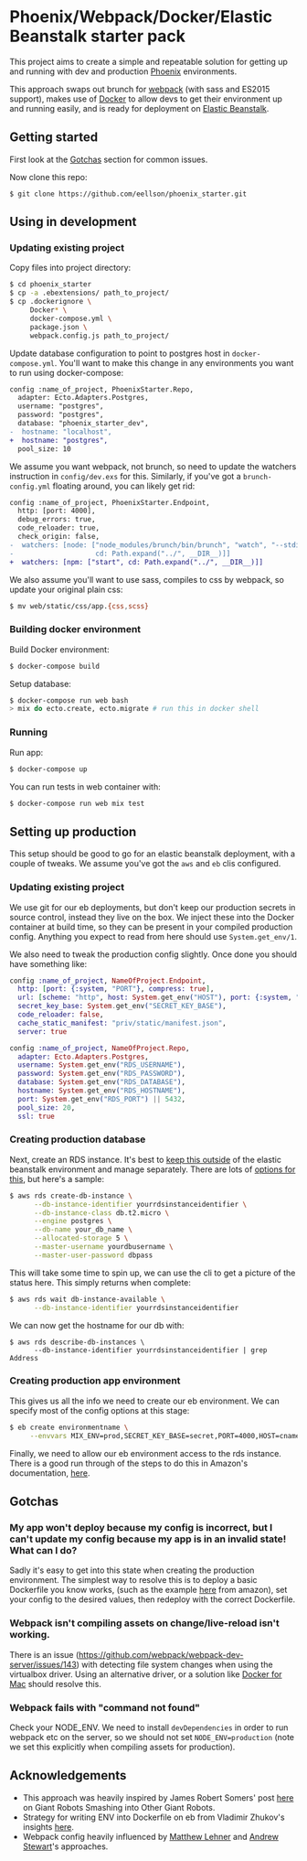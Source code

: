 # Phoenix/Webpack/Docker/Elastic Beanstalk starter pack

This project aims to create a simple and repeatable solution for getting up and
running with dev and production [Phoenix](https://www.phoenixframework.org)
environments.

This approach swaps out brunch for [webpack](https://webpack.github.io/) (with
sass and ES2015 support), makes use of [Docker](https://www.docker.com/) to
allow devs to get their environment up and running easily, and is ready for
deployment on [Elastic Beanstalk](http://docs.aws.amazon.com/elasticbeanstalk/latest/dg/Welcome.html).

## Getting started

First look at the [Gotchas](#gotchas) section for common issues.

Now clone this repo:

`$ git clone https://github.com/eellson/phoenix_starter.git`

## Using in development

### Updating existing project

Copy files into project directory:

```bash
$ cd phoenix_starter
$ cp -a .ebextensions/ path_to_project/
$ cp .dockerignore \
     Docker* \
     docker-compose.yml \
     package.json \
     webpack.config.js path_to_project/
```

Update database configuration to point to postgres host in `docker-compose.yml`.
You'll want to make this change in any environments you want to run using
docker-compose:

```diff
config :name_of_project, PhoenixStarter.Repo,
  adapter: Ecto.Adapters.Postgres,
  username: "postgres",
  password: "postgres",
  database: "phoenix_starter_dev",
-  hostname: "localhost",
+  hostname: "postgres",
  pool_size: 10
```

We assume you want webpack, not brunch, so need to update the watchers
instruction in `config/dev.exs` for this. Similarly, if you've got a
`brunch-config.yml` floating around, you can likely get rid:

```diff
config :name_of_project, PhoenixStarter.Endpoint,
  http: [port: 4000],
  debug_errors: true,
  code_reloader: true,
  check_origin: false,
-  watchers: [node: ["node_modules/brunch/bin/brunch", "watch", "--stdin",
-                    cd: Path.expand("../", __DIR__)]]
+  watchers: [npm: ["start", cd: Path.expand("../", __DIR__)]]
```

We also assume you'll want to use sass, compiles to css by webpack, so update
your original plain css:

```bash
$ mv web/static/css/app.{css,scss}
```
### Building docker environment

Build Docker environment:

```bash
$ docker-compose build
```

Setup database:

```bash
$ docker-compose run web bash
> mix do ecto.create, ecto.migrate # run this in docker shell
```

### Running

Run app:

```bash
$ docker-compose up
```

You can run tests in web container with:

```bash
$ docker-compose run web mix test
```

## Setting up production

This setup should be good to go for an elastic beanstalk deployment, with a
couple of tweaks. We assume you've got the `aws` and `eb` clis configured.

### Updating existing project

We use git for our eb deployments, but don't keep our production secrets in
source control, instead they live on the box. We inject these into the Docker
container at build time, so they can be present in your compiled production
config. Anything you expect to read from here should use `System.get_env/1`.

We also need to tweak the production config slightly. Once done you should have
something like:

```elixir
config :name_of_project, NameOfProject.Endpoint,
  http: [port: {:system, "PORT"}, compress: true],
  url: [scheme: "http", host: System.get_env("HOST"), port: {:system, "PORT"}],
  secret_key_base: System.get_env("SECRET_KEY_BASE"),
  code_reloader: false,
  cache_static_manifest: "priv/static/manifest.json",
  server: true

config :name_of_project, NameOfProject.Repo,
  adapter: Ecto.Adapters.Postgres,
  username: System.get_env("RDS_USERNAME"),
  password: System.get_env("RDS_PASSWORD"),
  database: System.get_env("RDS_DATABASE"),
  hostname: System.get_env("RDS_HOSTNAME"),
  port: System.get_env("RDS_PORT") || 5432,
  pool_size: 20,
  ssl: true
```

### Creating production database

Next, create an RDS instance. It's best to
[keep this outside](http://www.michaelgallego.fr/blog/2013/10/26/do-not-associate-rds-instance-with-beanstalk-environment/)
of the elastic beanstalk environment and manage separately. There are lots of
[options for this](http://docs.aws.amazon.com/cli/latest/reference/rds/create-db-instance.html),
but here's a sample:

```bash
$ aws rds create-db-instance \
	  --db-instance-identifier yourrdsinstanceidentifier \
	  --db-instance-class db.t2.micro \
	  --engine postgres \
	  --db-name your_db_name \
	  --allocated-storage 5 \
	  --master-username yourdbusername \
	  --master-user-password dbpass
```

This will take some time to spin up, we can use the cli to get a picture of the
status here. This simply returns when complete:

```bash
$ aws rds wait db-instance-available \
	  --db-instance-identifier yourrdsinstanceidentifier
```

We can now get the hostname for our db with:

```
$ aws rds describe-db-instances \
	  --db-instance-identifier yourrdsinstanceidentifier | grep Address
```

### Creating production app environment

This gives us all the info we need to create our eb environment. We can specify
most of the config options at this stage:

```bash
$ eb create environmentname \
     --envvars MIX_ENV=prod,SECRET_KEY_BASE=secret,PORT=4000,HOST=cname.elasticbeanstalk.com,RDS_USERNAME=yourdbusername,RDS_PASSWORD=dbpass,RDS_HOSTNAME=rdshostname,RDS_DATABASE=your_db_name,RDS_PORT=5432
```

Finally, we need to allow our eb environment access to the rds instance. There
is a good run through of the steps to do this in Amazon's documentation,
[here](http://docs.aws.amazon.com/elasticbeanstalk/latest/dg/AWSHowTo.RDS.html#d0e32700).

## Gotchas

### My app won't deploy because my config is incorrect, but I can't update my config because my app is in an invalid state! What can I do?

Sadly it's easy to get into this state when creating the production environment.
The simplest way to resolve this is to deploy a basic Dockerfile you know works,
(such as the example [here](http://docs.aws.amazon.com/elasticbeanstalk/latest/dg/docker-singlecontainer-deploy.html)
from amazon), set your config to the desired values, then redeploy with the
correct Dockerfile.

### Webpack isn't compiling assets on change/live-reload isn't working.

There is an issue (https://github.com/webpack/webpack-dev-server/issues/143)
with detecting file system changes when using the virtualbox driver. Using an
alternative driver, or a solution like
[Docker for Mac](https://docs.docker.com/engine/installation/mac/) should
resolve this.

### Webpack fails with "command not found"

Check your NODE_ENV. We need to install `devDependencies` in order to run
webpack etc on the server, so we should not set `NODE_ENV=production` (note we
set this explicitly when compiling assets for production).

## Acknowledgements

* This approach was heavily inspired by James Robert Somers' post [here](https://robots.thoughtbot.com/deploying-elixir-to-aws-elastic-beanstalk-with-docker)
on Giant Robots Smashing into Other Giant Robots.
* Strategy for writing ENV into Dockerfile on eb from Vladimir Zhukov's insights
[here](https://vladimirzhukov.com/insights-into-deploying-elixir-app-with-amazon-elastic-beanstalk-and-docker-846b31feca7f#.d8hqevkns).
* Webpack config heavily influenced by [Matthew Lehner](http://matthewlehner.net/using-webpack-with-phoenix-and-elixir/)
and [Andrew Stewart](https://andrew.stwrt.ca/posts/phoenix-assets-with-webpack/)'s
approaches.
